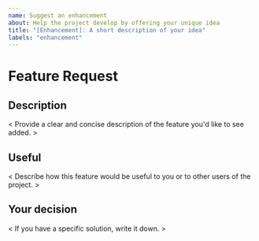 ```yaml
---
name: Suggest an enhancement
about: Help the project develop by offering your unique idea
title: "[Enhancement]: A short description of your idea"
labels: "enhancement"
---
```


# Feature Request
## Description
< Provide a clear and concise description of the feature you'd like to see added. >

## Useful
< Describe how this feature would be useful to you or to other users of the project. >

## Your decision
< If you have a specific solution, write it down. >
